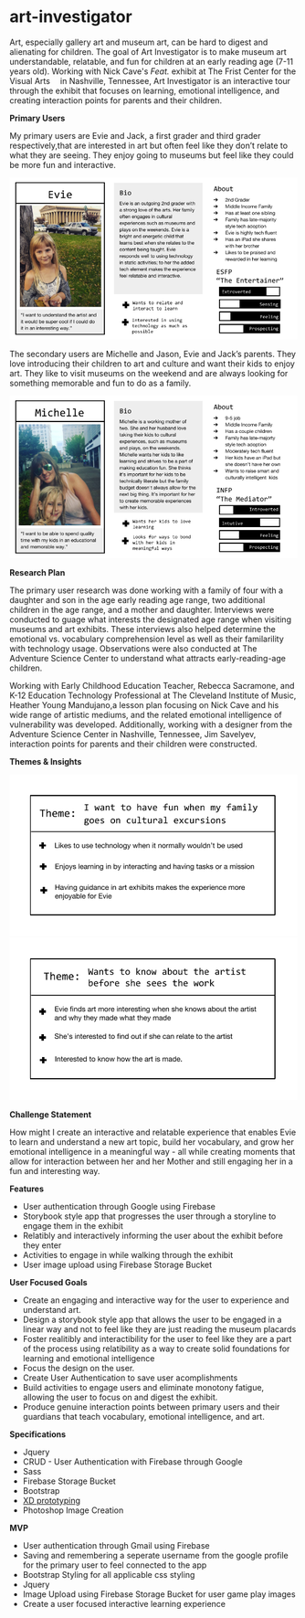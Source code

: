 # art-investigator

Art, especially gallery art and museum art, can be hard to digest and alienating for children. The goal of Art Investigator is to make museum art understandable, relatable, and fun for children at an early reading age (7-11 years old). Working with Nick Cave's <i>Feat.</i> exhibit at The Frist Center for the Visual Arts  in Nashville, Tennessee, Art Investigator is an interactive tour through the exhibit that focuses on learning, emotional intelligence, and creating interaction points for parents and their children. 

<b>Primary Users</b>

My primary users are Evie and Jack, a first grader and third grader respectively,that are interested in art but often feel like they don’t relate to what they are seeing. They enjoy going to museums but feel like they could be more fun and interactive. 

<img src="README-IMG/Evie.png" alt="Evie Persona">

The secondary users are Michelle and Jason, Evie and Jack’s parents. They love introducing their children to art and culture and want their kids to enjoy art. They like to visit museums on the weekend and are always looking for something memorable and fun to do as a family.

<img src="README-IMG/Michelle.png" alt="Michelle Persona">


<b>Research Plan</b>

The primary user research was done working with a family of four with a daughter and son in the age early reading age range, two additional children in the age range, and a mother and daughter. Interviews were conducted to guage what interests the designated age range when visiting museums and art exhibits. These interviews also helped determine the emotional vs. vocabulary comprehension level as well as their familarility with technology usage. Observations were also conducted at The Adventure Science Center to understand what attracts early-reading-age children. 

Working with Early Childhood Education Teacher, Rebecca Sacramone, and K-12 Education Technology Professional at The Cleveland Institute of Music, Heather Young Mandujano,a lesson plan focusing on Nick Cave and his wide range of artistic mediums, and the related emotional intelligence of vulnerability was developed. Additionally, working with a designer from the Adventure Science Center in Nashville, Tennessee, Jim Savelyev, interaction points for parents and their children were constructed. 

<b>Themes & Insights</b>

<img src="README-IMG/theme1.png" alt="Theme: I want to have fun when my family goes on cultural excursions">

<img src="README-IMG/theme2.png" alt="Theme: Wants to know about the artist before she sees the work">

<b>Challenge Statement</b>

How might I create an interactive and relatable experience that enables Evie to learn and understand a new art topic, build her vocabulary, and grow her emotional intelligence in a meaningful way - all while creating moments that allow for interaction between her and her Mother and still engaging her in a fun and interesting way. 

<b>Features</b>
    <ul>
        <li>User authentication through Google using Firebase</li>
        <li>Storybook style app that progresses the user through a storyline to engage them in the exhibit</li>
        <li>Relatibly and interactively informing the user about the exhibit before they enter</li>
        <li>Activities to engage in while walking through the exhibit</li>
        <li>User image upload using Firebase Storage Bucket</li>
    </ul>

<b>User Focused Goals</b>
    <ul>
        <li>Create an engaging and interactive way for the user to experience and understand art.</li>
        <li>Design a storybook style app that allows the user to be engaged in a linear way and not to feel like they are just reading the museum placards</li>
        <li>Foster realitibly and interactibility for the user to feel like they are a part of the process using relatibility as a way to create solid foundations for learning and emotional intelligence</li>
        <li>Focus the design on the user.</li>
        <li>Create User Authentication to save user acomplishments</li>
        <li>Build activities to engage users and eliminate monotony fatigue, allowing the user to focus on and digest the exhibit.</li>
        <li>Produce genuine interaction points between primary users and their guardians that teach vocabulary, emotional intelligence, and art.</li>
    </ul>

<b>Specifications</b>
    <ul>
        <li>Jquery</li>
        <li>CRUD - User Authentication with Firebase through Google</li>
        <li>Sass</li>
        <li>Firebase Storage Bucket</li>
        <li>Bootstrap</li>
        <li><a href="https://drive.google.com/drive/folders/1NdlC35gE0DVduwrlFMYoaEHncZHyaYX6">XD prototyping</a></li>
        <li>Photoshop Image Creation</li>
    </ul>

<b>MVP</b>
    <ul>
        <li>User authentication through Gmail using Firebase</li>
        <li>Saving and remembering a seperate username from the google profile for the primary user to feel connected to the app</li>
        <li>Bootstrap Styling for all applicable css styling</li>
        <li>Jquery</li>
        <li>Image Upload using Firebase Storage Bucket for user game play images</li>
        <li>Create a user focused interactive learning experience</li>
    </ul>









